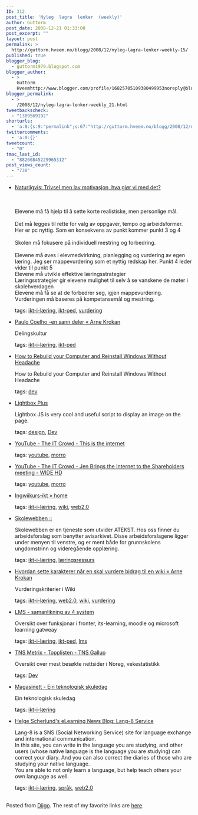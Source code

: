 ```yaml
---
ID: 312
post_title: 'Nyleg  lagra  lenker  (weekly)'
author: Guttorm
post_date: 2008-12-21 01:33:00
post_excerpt: ""
layout: post
permalink: >
  http://guttorm.hveem.no/blogg/2008/12/nyleg-lagra-lenker-weekly-15/
published: true
blogger_blog:
  - guttorm1979.blogspot.com
blogger_author:
  - >
    Guttorm
    Hveemhttp://www.blogger.com/profile/16825705109380499953noreply@blogger.com
blogger_permalink:
  - >
    /2008/12/nyleg-lagra-lenker-weekly_21.html
tweetbackscheck:
  - "1309569192"
shorturls:
  - 'a:8:{s:9:"permalink";s:67:"http://guttorm.hveem.no/blogg/2008/12/nyleg-lagra-lenker-weekly-15/";s:7:"tinyurl";s:25:"http://tinyurl.com/dyyttf";s:4:"isgd";s:17:"http://is.gd/gZ1D";s:5:"bitly";s:18:"http://bit.ly/X1Gv";s:5:"snipr";s:22:"http://snipr.com/alv47";s:5:"snurl";s:22:"http://snurl.com/alv47";s:7:"snipurl";s:24:"http://snipurl.com/alv47";s:4:"trim";s:17:"http://tr.im/c3ea";}'
twittercomments:
  - 'a:0:{}'
tweetcount:
  - "0"
tmac_last_id:
  - "88260845229965312"
post_views_count:
  - "738"
---
```

<ul class='diigo-linkroll'><li><p class='diigo-link'><a rel='nofollow' href='http://erikvie.blogspot.com/2008/12/trivsel-men-lav-motivasjon-hva-gjr-vi.html'>Naturligvis: Trivsel men lav motivasjon, hva gjør vi med det?</a></p><p class='diigo-description'><br /><br />Elevene må få hjelp til å sette korte realistiske, men personlige mål.<br /><br />Det må legges til rette for valg av oppgaver, tempo og arbeidsformer. Her er pc nyttig. Som en konsekvens av punkt kommer punkt 3 og 4<br /><br />Skolen må fokusere på individuell mestring og forbedring.<br /><br />Elevene må øves i elevmedvirkning, planlegging og vurdering av egen læring. Jeg ser mappevurdering som et nyttig redskap her. Punkt 4 leder vider til punkt 5<br />Elevene må utvikle effektive læringsstrategier<br />Læringsstrategier gir elevene mulighet til selv å se vanskene de møter i skolehverdagen<br />Elevene må få se at de forbedrer seg, igjen mappevurdering.<br />Vurderingen må baseres på kompetansemål og mestring.</p><p class='diigo-tags'><a style='color:#000 !important;text-decoration:none !important;' href='http://www.diigo.com/cloud/guttorm1979'>tags</a>: <a href='http://www.diigo.com/user/guttorm1979/ikt-i-læring'>ikt-i-læring</a>, <a href='http://www.diigo.com/user/guttorm1979/ikt-ped'>ikt-ped</a>, <a href='http://www.diigo.com/user/guttorm1979/vurdering'>vurdering</a></p><li><p class='diigo-link'><a rel='nofollow' href='http://arnek.wordpress.com/2008/12/18/paulo-coelho-en-sann-deler'>Paulo Coelho -en sann deler « Arne Krokan</a></p><p class='diigo-description'>Delingskultur</p><p class='diigo-tags'><a style='color:#000 !important;text-decoration:none !important;' href='http://www.diigo.com/cloud/guttorm1979'>tags</a>: <a href='http://www.diigo.com/user/guttorm1979/ikt-i-læring'>ikt-i-læring</a>, <a href='http://www.diigo.com/user/guttorm1979/ikt-ped'>ikt-ped</a></p><li><p class='diigo-link'><a rel='nofollow' href='http://www.labnol.org/software/rebuild-computer-and-reinstall-windows/6130'>How to Rebuild your Computer and Reinstall Windows Without Headache</a></p><p class='diigo-description'>How to Rebuild your Computer and Reinstall Windows Without Headache</p><p class='diigo-tags'><a style='color:#000 !important;text-decoration:none !important;' href='http://www.diigo.com/cloud/guttorm1979'>tags</a>: <a href='http://www.diigo.com/user/guttorm1979/dev'>dev</a></p><li><p class='diigo-link'><a rel='nofollow' href='http://serennz.sakura.ne.jp/toybox/lightbox'>Lightbox Plus</a></p><p class='diigo-description'>Lightbox JS is very cool and useful script to display an image on the page. </p><p class='diigo-tags'><a style='color:#000 !important;text-decoration:none !important;' href='http://www.diigo.com/cloud/guttorm1979'>tags</a>: <a href='http://www.diigo.com/user/guttorm1979/design'>design</a>, <a href='http://www.diigo.com/user/guttorm1979/Dev'>Dev</a></p><li><p class='diigo-link'><a rel='nofollow' href='http://www.youtube.com/watch?v=iRmxXp62O8g'>YouTube - The IT Crowd - This is the internet</a></p><p class='diigo-tags'><a style='color:#000 !important;text-decoration:none !important;' href='http://www.diigo.com/cloud/guttorm1979'>tags</a>: <a href='http://www.diigo.com/user/guttorm1979/youtube'>youtube</a>, <a href='http://www.diigo.com/user/guttorm1979/morro'>morro</a></p><li><p class='diigo-link'><a rel='nofollow' href='http://www.youtube.com/watch?v=UTBsm0LzSP0&feature=related'>YouTube - The IT Crowd - Jen Brings the Internet to the Shareholders meeting - WIDE HD</a></p><p class='diigo-tags'><a style='color:#000 !important;text-decoration:none !important;' href='http://www.diigo.com/cloud/guttorm1979'>tags</a>: <a href='http://www.diigo.com/user/guttorm1979/youtube'>youtube</a>, <a href='http://www.diigo.com/user/guttorm1979/morro'>morro</a></p><li><p class='diigo-link'><a rel='nofollow' href='http://ingwiikurs-ikt.wikispaces.com'>Ingwiikurs-ikt » home</a></p><p class='diigo-tags'><a style='color:#000 !important;text-decoration:none !important;' href='http://www.diigo.com/cloud/guttorm1979'>tags</a>: <a href='http://www.diigo.com/user/guttorm1979/ikt-i-læring'>ikt-i-læring</a>, <a href='http://www.diigo.com/user/guttorm1979/wiki'>wiki</a>, <a href='http://www.diigo.com/user/guttorm1979/web2.0'>web2.0</a></p><li><p class='diigo-link'><a rel='nofollow' href='http://www.skolewebben.no/modules.php?op=modload&name=Sections&file=index&req=viewarticle&artid=75'>Skolewebben ::</a></p><p class='diigo-description'>Skolewebben er en tjeneste som utvider ATEKST. Hos oss  finner  du arbeidsforslag som benytter avisarkivet. Disse arbeidsforslagene ligger under menyen til venstre, og er ment både for grunnskolens ungdomstrinn og videregående opplæring.</p><p class='diigo-tags'><a style='color:#000 !important;text-decoration:none !important;' href='http://www.diigo.com/cloud/guttorm1979'>tags</a>: <a href='http://www.diigo.com/user/guttorm1979/ikt-i-læring'>ikt-i-læring</a>, <a href='http://www.diigo.com/user/guttorm1979/læringsressurs'>læringsressurs</a></p><li><p class='diigo-link'><a rel='nofollow' href='http://arnek.wordpress.com/2008/12/18/hvordan-sette-karakterer-nar-en-skal-vurdere-bidrag-til-en-wiki'>Hvordan sette karakterer når en skal vurdere bidrag til en wiki « Arne Krokan</a></p><p class='diigo-description'>Vurderingskriterier i Wiki</p><p class='diigo-tags'><a style='color:#000 !important;text-decoration:none !important;' href='http://www.diigo.com/cloud/guttorm1979'>tags</a>: <a href='http://www.diigo.com/user/guttorm1979/ikt-i-læring'>ikt-i-læring</a>, <a href='http://www.diigo.com/user/guttorm1979/web2.0'>web2.0</a>, <a href='http://www.diigo.com/user/guttorm1979/wiki'>wiki</a>, <a href='http://www.diigo.com/user/guttorm1979/vurdering'>vurdering</a></p><li><p class='diigo-link'><a rel='nofollow' href='http://aitel.hist.no/lms'>LMS - samanlikning av 4 system</a></p><p class='diigo-description'>Oversikt over funksjonar i fronter, its-learning, moodle og microsoft learning gatweay</p><p class='diigo-tags'><a style='color:#000 !important;text-decoration:none !important;' href='http://www.diigo.com/cloud/guttorm1979'>tags</a>: <a href='http://www.diigo.com/user/guttorm1979/ikt-i-læring'>ikt-i-læring</a>, <a href='http://www.diigo.com/user/guttorm1979/ikt-ped'>ikt-ped</a>, <a href='http://www.diigo.com/user/guttorm1979/lms'>lms</a></p><li><p class='diigo-link'><a rel='nofollow' href='http://www.tns-gallup.no/default.aspx?did=9075748'>TNS Metrix - Topplisten - TNS Gallup</a></p><p class='diigo-description'>Oversikt over mest besøkte nettsider i Noreg, vekestatistikk</p><p class='diigo-tags'><a style='color:#000 !important;text-decoration:none !important;' href='http://www.diigo.com/cloud/guttorm1979'>tags</a>: <a href='http://www.diigo.com/user/guttorm1979/Dev'>Dev</a></p><li><p class='diigo-link'><a rel='nofollow' href='http://magasinett.info/index.php?option=com_content&task=view&id=427'>Magasinett - Ein teknologisk skuledag</a></p><p class='diigo-description'>Ein teknologisk skuledag </p><p class='diigo-tags'><a style='color:#000 !important;text-decoration:none !important;' href='http://www.diigo.com/cloud/guttorm1979'>tags</a>: <a href='http://www.diigo.com/user/guttorm1979/ikt-i-læring'>ikt-i-læring</a></p><li><p class='diigo-link'><a rel='nofollow' href='http://scherlund.blogspot.com/2008/12/jaered-has-been-in-touch-to-reminds-us.html'>Helge Scherlund's eLearning News Blog: Lang-8 Service</a></p><p class='diigo-description'>Lang-8 is a SNS (Social Networking Service) site for language exchange and international communication.<br />In this site, you can write in the language you are studying, and other users (whose native language is the language you are studying) can correct your diary. And you can also correct the diaries of those who are studying your native language.<br />You are able to not only learn a language, but help teach others your own language as well.</p><p class='diigo-tags'><a style='color:#000 !important;text-decoration:none !important;' href='http://www.diigo.com/cloud/guttorm1979'>tags</a>: <a href='http://www.diigo.com/user/guttorm1979/ikt-i-læring'>ikt-i-læring</a>, <a href='http://www.diigo.com/user/guttorm1979/språk'>språk</a>, <a href='http://www.diigo.com/user/guttorm1979/web2.0'>web2.0</a></p></ul><br />Posted from <a href='http://www.diigo.com'>Diigo</a>. The rest of my favorite links are <a href='http://www.diigo.com/user/guttorm1979'>here</a>.